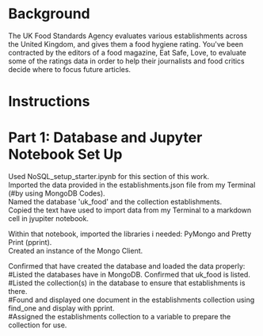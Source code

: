 # Background
The UK Food Standards Agency evaluates various establishments across the United Kingdom, and gives them a food hygiene rating. 
You've been contracted by the editors of a food magazine, Eat Safe, Love, to evaluate some of the ratings data in order to help their journalists and food critics decide where to focus future articles.

# Instructions
# Part 1: Database and Jupyter Notebook Set Up  

Used  NoSQL_setup_starter.ipynb for this section of this work.  
Imported the data provided in the establishments.json file from my Terminal (#by using MongoDB Codes).  
Named the database 'uk_food' and the collection establishments.  
Copied the text have used to import data from my Terminal to a markdown cell in jyupiter notebook.  

Within that notebook, imported the libraries i needed: PyMongo and Pretty Print (pprint).  
Created an instance of the Mongo Client.  

Confirmed that have created the database and loaded the data properly:  
#Listed the databases have in MongoDB. Confirmed that uk_food is listed.  
#Listed the collection(s) in the database to ensure that establishments is there.  
#Found and displayed one document in the establishments collection using find_one and display with pprint.  
#Assigned the establishments collection to a variable to prepare the collection for use.  
